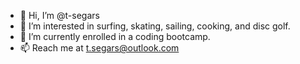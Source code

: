 - 👋 Hi, I’m @t-segars
- 👀 I’m interested in surfing, skating, sailing, cooking, and disc golf.
- 🌱 I’m currently enrolled in a coding bootcamp.
- 📫 Reach me at t.segars@outlook.com

<!---
t-segars/t-segars is a ✨ special ✨ repository because its `README.md` (this file) appears on your GitHub profile.
You can click the Preview link to take a look at your changes.
--->
